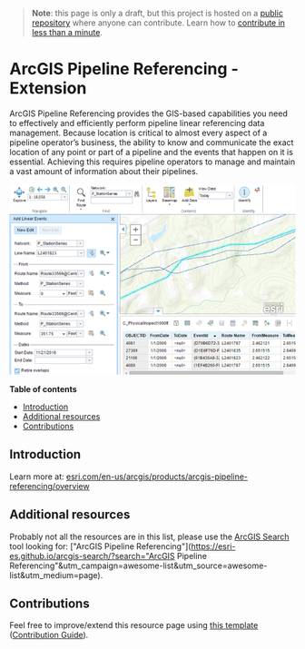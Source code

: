 > **Note**: this page is only a draft, but this project is hosted on a [public repository](https://github.com/hhkaos/awesome-arcgis) where anyone can contribute. Learn how to [contribute in less than a minute](https://github.com/hhkaos/awesome-arcgis/blob/master/CONTRIBUTING.md#contributions).

# ArcGIS Pipeline Referencing - Extension

ArcGIS Pipeline Referencing provides the GIS-based capabilities you need to effectively and efficiently perform pipeline linear referencing data management. Because location is critical to almost every aspect of a pipeline operator’s business, the ability to know and communicate the exact location of any point or part of a pipeline and the events that happen on it is essential. Achieving this requires pipeline operators to manage and maintain a vast amount of information about their pipelines.

![ArcGIS Pipeline Referencing - Extension - Extension Screenshot](../../product-thumbnails/arcgis-pipeline-referencing.png)  

<!-- START doctoc generated TOC please keep comment here to allow auto update -->
<!-- DON'T EDIT THIS SECTION, INSTEAD RE-RUN doctoc TO UPDATE -->
**Table of contents**

- [Introduction](#introduction)
- [Additional resources](#additional-resources)
- [Contributions](#contributions)

<!-- END doctoc generated TOC please keep comment here to allow auto update -->

## Introduction

Learn more at: [esri.com/en-us/arcgis/products/arcgis-pipeline-referencing/overview](https://www.esri.com/en-us/arcgis/products/arcgis-pipeline-referencing/overview)

## Additional resources

Probably not all the resources are in this list, please use the [ArcGIS Search](https://esri-es.github.io/arcgis-search/) tool looking for: ["ArcGIS Pipeline Referencing"](https://esri-es.github.io/arcgis-search/?search="ArcGIS Pipeline Referencing"&utm_campaign=awesome-list&utm_source=awesome-list&utm_medium=page).

## Contributions

Feel free to improve/extend this resource page using [this template](https://github.com/hhkaos/awesome-arcgis/blob/master/templates/PRODUCT_PAGE_TEMPLATE.md) ([Contribution Guide](https://github.com/hhkaos/awesome-arcgis/blob/master/CONTRIBUTING.md)).
